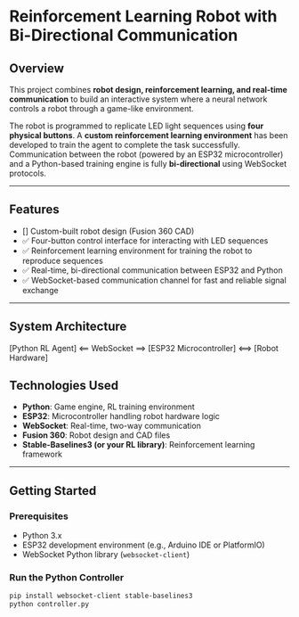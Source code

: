 # Reinforcement Learning Robot with Bi-Directional Communication

## Overview
This project combines **robot design, reinforcement learning, and real-time communication** to build an interactive system where a neural network controls a robot through a game-like environment.

The robot is programmed to replicate LED light sequences using **four physical buttons**. A **custom reinforcement learning environment** has been developed to train the agent to complete the task successfully. Communication between the robot (powered by an ESP32 microcontroller) and a Python-based training engine is fully **bi-directional** using WebSocket protocols.

---

## Features
- []  Custom-built robot design (Fusion 360 CAD)
- ✅ Four-button control interface for interacting with LED sequences
- ✅ Reinforcement learning environment for training the robot to reproduce sequences
- ✅ Real-time, bi-directional communication between ESP32 and Python
- ✅ WebSocket-based communication channel for fast and reliable signal exchange

---

## System Architecture
[Python RL Agent]  <== WebSocket ==>  [ESP32 Microcontroller]  <==>  [Robot Hardware]


## Technologies Used

* **Python**: Game engine, RL training environment  
* **ESP32**: Microcontroller handling robot hardware logic  
* **WebSocket**: Real-time, two-way communication  
* **Fusion 360**: Robot design and CAD files  
* **Stable-Baselines3 (or your RL library)**: Reinforcement learning framework  

---

## Getting Started

### Prerequisites

* Python 3.x  
* ESP32 development environment (e.g., Arduino IDE or PlatformIO)  
* WebSocket Python library (`websocket-client`)  

### Run the Python Controller

```bash
pip install websocket-client stable-baselines3
python controller.py
